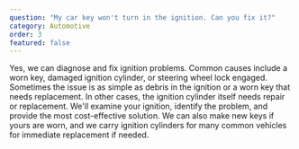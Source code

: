 ```yaml
---
question: "My car key won't turn in the ignition. Can you fix it?"
category: Automotive
order: 3
featured: false
---
```


Yes, we can diagnose and fix ignition problems. Common causes include a worn key, damaged ignition cylinder, or steering wheel lock engaged. Sometimes the issue is as simple as debris in the ignition or a worn key that needs replacement. In other cases, the ignition cylinder itself needs repair or replacement. We'll examine your ignition, identify the problem, and provide the most cost-effective solution. We can also make new keys if yours are worn, and we carry ignition cylinders for many common vehicles for immediate replacement if needed.
